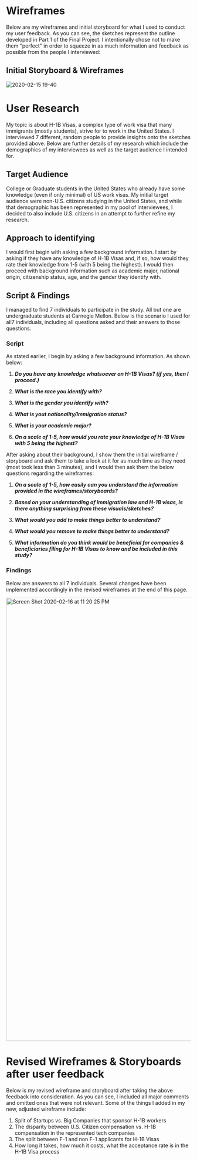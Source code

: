 # Wireframes

Below are my wireframes and initial storyboard for what I used to conduct my user feedback. As you can see, the sketches represent the outline developed in Part 1 of the Final Project. I intentionally chose not to make them "perfect" in order to squeeze in as much information and feedback as possible from the people I interviewed:

## Initial Storyboard & Wireframes

![2020-02-15 19-40](https://user-images.githubusercontent.com/60077122/74621238-3b9eb100-510a-11ea-90a2-416a7b9ab045.jpeg)


# User Research

My topic is about H-1B Visas, a complex type of work visa that many immigrants (mostly students), strive for to work in the United States. I interviewed 7 different, random people to provide insights onto the sketches provided above. Below are further details of my research which include the demographics of my interviewees as well as the target audience I intended for.

## Target Audience

College or Graduate students in the United States who already have some knowledge (even if only minimal) of US work visas. My initial target audience were non-U.S. citizens studying in the United States, and while that demographic has been represented in my pool of interviewees, I decided to also include U.S. citizens in an attempt to further refine my research.

## Approach to identifying

I would first begin with asking a few background information. I start by asking if they have any knowledge of H-1B Visas and, if so, how would they rate their knowledge from 1-5 (with 5 being the highest). I would then proceed with background information such as academic major, national origin, citizenship status, age, and the gender they identify with.

## Script & Findings

I managed to find 7 individuals to participate in the study. All but one are undergraduate students at Carnegie Mellon. Below is the scenario I used for all7 individuals, including all questions asked and their answers to those questions.

### Script

As stated earlier, I begin by asking a few background information. As shown below:

1. **_Do you have any knowledge whatsoever on H-1B Visas? (if yes, then I proceed.)_**

2. **_What is the race you identify with?_**

3. **_What is the gender you identify with?_**

4. **_What is yout nationality/Immigration status?_**

5. **_What is your academic major?_**

6. **_On a scale of 1-5, how would you rate your knowledge of H-1B Visas with 5 being the highest?_**


After asking about their background, I show them the initial wireframe / storyboard and ask them to take a look at it for as much time as they need (most took less than 3 minutes), and I would then ask them the below questions regarding the wireframes:

1. **_On a scale of 1-5, how easily can you understand the information provided in the wireframes/storyboards?_**

2. **_Based on your understanding of immigration law and H-1B visas, is there anything surprising from these visuals/sketches?_**

3. **_What would you add to make things better to understand?_**

4. **_What would you remove to make things better to understand?_**

5. **_What information do you think would be beneficial for companies & beneficiaries filing for H-1B Visas to know and be included in this study?_**

### Findings

Below are answers to all 7 individuals. Several changes have been implemented accordingly in the revised wireframes at the end of this page.

<img width="1208" alt="Screen Shot 2020-02-16 at 11 20 25 PM" src="https://user-images.githubusercontent.com/60077122/74623572-1bbfbb00-5113-11ea-910e-45ef772b260d.png">


# Revised Wireframes & Storyboards after user feedback

Below is my revised wireframe and storyboard after taking the above feedback into consideration. As you can see, I included all major comments and omitted ones that were not relevant. Some of the things I added in my new, adjusted wireframe include:

1. Split of Startups vs. Big Companies that sponsor H-1B workers
2. The disparity between U.S. Citizen compensation vs. H-1B compensation in the represented tech companies
3. The split between F-1 and non F-1 applicants for H-1B Visas
4. How long it takes, how much it costs, what the acceptance rate is in the H-1B Visa process




